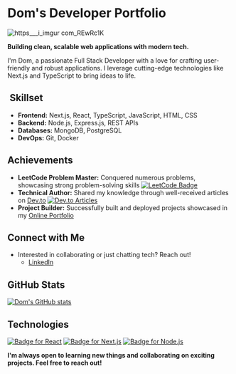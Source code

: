 # Dom's Developer Portfolio

![https___i_imgur com_REwRc1K](https://github.com/dom557/dom557/assets/124943524/9a945f09-6186-4b6a-a16f-2e4578165019)


**Building clean, scalable web applications with modern tech.**

I'm Dom, a passionate Full Stack Developer with a love for crafting user-friendly and robust applications. I leverage cutting-edge technologies like Next.js and TypeScript to bring ideas to life.

## ️ Skillset

- **Frontend:** Next.js, React, TypeScript, JavaScript, HTML, CSS
- **Backend:** Node.js, Express.js, REST APIs
- **Databases:** MongoDB, PostgreSQL
- **DevOps:** Git, Docker

##  Achievements

- **LeetCode Problem Master:** Conquered numerous problems, showcasing strong problem-solving skills  [![LeetCode Badge](https://img.shields.io/badge/LeetCode-Master-orange.svg?style=flat-square)](https://leetcode.com/u/dom557/)
- **Technical Author:** Shared my knowledge through well-received articles on [Dev.to](https://dev.to/dom557)  [![Dev.to Articles](https://img.shields.io/badge/Dev.to-Articles-orange.svg?style=flat-square)](https://dev.to/dom557)
- **Project Builder:** Successfully built and deployed projects showcased in my [Online Portfolio](https://abahazem-portfolio.vercel.app/)

##  Connect with Me

- Interested in collaborating or just chatting tech? Reach out!
  - [LinkedIn](https://rb.gy/445t9)

##  GitHub Stats

[![Dom's GitHub stats](https://github-readme-stats.vercel.app/api?username=dom557&show_icons=true&theme=radical)](https://github.com/dom557)

##  Technologies

[![Badge for React](https://img.shields.io/badge/React-18.2.0-brightgreen.svg?style=flat-square)](https://reactjs.org/) [![Badge for Next.js](https://img.shields.io/badge/Next.js-13.2.3-brightgreen.svg?style=flat-square)](https://nextjs.org/) [![Badge for Node.js](https://img.shields.io/badge/Node.js-v18.x-lightgreen.svg?style=flat-square)](https://nodejs.org/)

**I'm always open to learning new things and collaborating on exciting projects. Feel free to reach out!**
